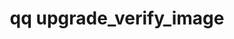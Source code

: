 ---
category: upgrade
command: upgrade_verify_image
optional_options:
- alternate: []
  help: FS path to upgrade image
  name: --path
  required: true
permalink: /qq-cli-command-guide/upgrade/upgrade_verify_image.html
positional_options: []
sidebar: qq_cli_command_reference_sidebar
summary: This section explains how to use the <code>qq upgrade_verify_image</code>
  command.
synopsis: Verify an image path for upgrade
title: qq upgrade_verify_image
usage: qq upgrade_verify_image [-h] --path PATH
zendesk_source: qq CLI Command Guide

---